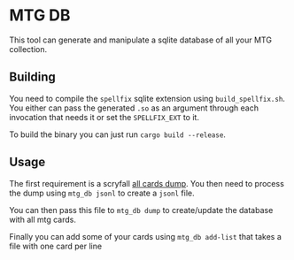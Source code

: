 # MTG DB

This tool can generate and manipulate a sqlite database of all your MTG collection.

## Building

You need to compile the `spellfix` sqlite extension using `build_spellfix.sh`. You either can pass the generated `.so` as an argument through each invocation that needs it or set the `SPELLFIX_EXT` to it.

To build the binary you can just run `cargo build --release`.

## Usage

The first requirement is a scryfall [all cards dump](https://scryfall.com/docs/api/bulk-data). You then need to process the dump using `mtg_db jsonl` to create a `jsonl` file.

You can then pass this file to `mtg_db dump` to create/update the database with all mtg cards.

Finally you can add some of your cards using `mtg_db add-list` that takes a file with one card per line
